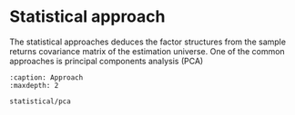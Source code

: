 # Statistical approach

The statistical approaches deduces the factor structures from the sample returns
covariance matrix of the estimation universe. One of the common approaches is
principal components analysis (PCA)



```{toctree}
:caption: Approach
:maxdepth: 2

statistical/pca
```